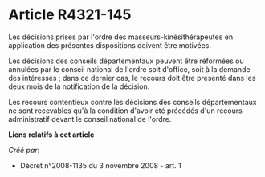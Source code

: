 # Article R4321-145

Les décisions prises par l'ordre des masseurs-kinésithérapeutes en application des présentes dispositions doivent être
motivées. 

Les décisions des conseils départementaux peuvent être réformées ou annulées par le conseil national de l'ordre soit
d'office, soit à la demande des intéressés ; dans ce dernier cas, le recours doit être présenté dans les deux mois de la
notification de la décision. 

Les recours contentieux contre les décisions des conseils départementaux ne sont recevables qu'à la condition d'avoir été
précédés d'un recours administratif devant le conseil national de l'ordre.

**Liens relatifs à cet article**

_Créé par_:

  - Décret n°2008-1135 du 3 novembre 2008 - art. 1
